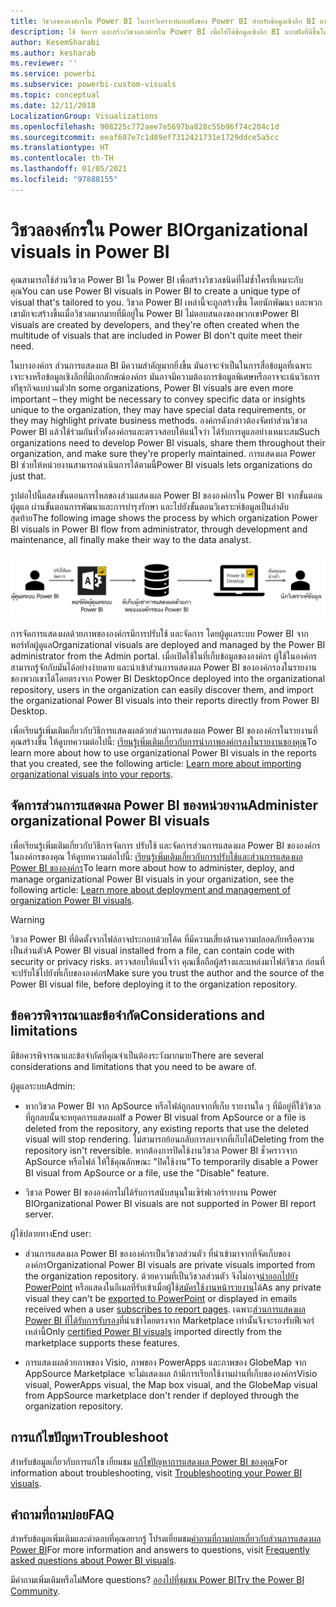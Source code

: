 ```yaml
---
title: วิชวลขององค์กรใน Power BI ในการวิเคราะห์แบบฝังของ Power BI สำหรับข้อมูลเชิงลึก BI แบบฝังที่ดีขึ้น
description: ใช้ จัดการ และสร้างวิชวลองค์กรใน Power BI เพื่อให้ได้ข้อมูลเชิงลึก BI แบบฝังที่ดีขึ้นโดยใช้การวิเคราะห์แบบฝังตัวของ Power BI
author: KesemSharabi
ms.author: kesharab
ms.reviewer: ''
ms.service: powerbi
ms.subservice: powerbi-custom-visuals
ms.topic: conceptual
ms.date: 12/11/2018
LocalizationGroup: Visualizations
ms.openlocfilehash: 908225c772aee7e5697ba828c55b96f74c204c1d
ms.sourcegitcommit: eeaf607e7c1d89ef7312421731e1729ddce5a5cc
ms.translationtype: HT
ms.contentlocale: th-TH
ms.lasthandoff: 01/05/2021
ms.locfileid: "97888155"
---
```

# <a name="organizational-visuals-in-power-bi"></a><span data-ttu-id="1d7ea-104">วิชวลองค์กรใน Power BI</span><span class="sxs-lookup"><span data-stu-id="1d7ea-104">Organizational visuals in Power BI</span></span>

<span data-ttu-id="1d7ea-105">คุณสามารถใช้ส่วนวิชวล Power BI ใน Power BI เพื่อสร้างวิชวลชนิดที่ไม่ซ้ำใครที่เหมาะกับคุณ</span><span class="sxs-lookup"><span data-stu-id="1d7ea-105">You can use Power BI visuals in Power BI to create a unique type of visual that's tailored to you.</span></span> <span data-ttu-id="1d7ea-106">วิชวล Power BI เหล่านี้จะถูกสร้างขึ้น โดยนักพัฒนา และพวกเขามักจะสร้างขึ้นเมื่อวิชวลมากมายที่มีอยู่ใน Power BI ไม่ตอบสนองของพวกเขา</span><span class="sxs-lookup"><span data-stu-id="1d7ea-106">Power BI visuals are created by developers, and they're often created when the multitude of visuals that are included in Power BI don't quite meet their need.</span></span>

<span data-ttu-id="1d7ea-107">ในบางองค์กร ส่วนการแสดงผล BI มีความสำคัญมากยิ่งขึ้น มันอาจะจำเป็นในการสื่อข้อมูลที่เฉพาะเจาะจงหรือข้อมูลเชิงลึกที่มีเอกลักษณ์องค์กร มันอาจมีความต้องการข้อมูลพิเศษหรืออาจจะเน้นวิธการทำีธุรกิจแบบ่วนตัว</span><span class="sxs-lookup"><span data-stu-id="1d7ea-107">In some organizations, Power BI visuals are even more important – they might be necessary to convey specific data or insights unique to the organization, they may have special data requirements, or they may highlight private business methods.</span></span> <span data-ttu-id="1d7ea-108">องค์กรดังกล่าวต้องจัดทำส่วนวิชวล Power BI แล้วใช้ร่วมกันทั่วทั้งองค์กรและตรวจสอบให้แน่ใจว่า ได้รับการดูแลอย่างเหมาะสม</span><span class="sxs-lookup"><span data-stu-id="1d7ea-108">Such organizations need to develop Power BI visuals, share them throughout their organization, and make sure they're properly maintained.</span></span> <span data-ttu-id="1d7ea-109">การแสดงผล Power BI ช่วยให้หน่วยงานสามารถดำเนินการได้ตามนี้</span><span class="sxs-lookup"><span data-stu-id="1d7ea-109">Power BI visuals  lets organizations do just that.</span></span>

<span data-ttu-id="1d7ea-110">รูปต่อไปนี้แสดงขั้นตอนการไหลของส่วนแสดงผล Power BI ขององค์กรใน Power BI จากขั้นตอนผู้ดูแล ผ่านขั้นตอนการพัฒนาและการบำรุงรักษา และไปยังขั้นตอนวิเคราะห์ข้อมูลเป็นลำดับสุดท้าย</span><span class="sxs-lookup"><span data-stu-id="1d7ea-110">The following image shows the process by which organization Power BI visuals in Power BI flow from administrator, through development and maintenance, all finally make their way to the data analyst.</span></span>

![วิชวลแบบกำหนดเอง](media/power-bi-custom-visuals-organizational/custom-visual-org-01.jpg)

<span data-ttu-id="1d7ea-112">การจัดการแสดงผลด้วยภาพขององค์กรมีการปรับใช้ และจัดการ โดยผู้ดูแลระบบ Power BI จากพอร์ทัลผู้ดูแล</span><span class="sxs-lookup"><span data-stu-id="1d7ea-112">Organizational visuals are deployed and managed by the Power BI administrator from the Admin portal.</span></span> <span data-ttu-id="1d7ea-113">เมื่อเปิดใช้ในที่เก็บข้อมูลขององค์กร ผู้ใช้ในองค์กรสามารถรู้จักกับมันได้อย่างง่ายดาย และนำเข้าส่วนการแสดงผล Power BI ขององค์กรลงในรายงานของพวกเขาได้โดยตรงจาก Power BI Desktop</span><span class="sxs-lookup"><span data-stu-id="1d7ea-113">Once deployed into the organizational repository, users in the organization can easily discover them, and import the organizational Power BI visuals into their reports directly from Power BI Desktop.</span></span>

<span data-ttu-id="1d7ea-114">เพื่อเรียนรู้เพิ่มเติมเกี่ยวกับวิธีการแสดงผลด้วยส่วนการแสดงผล Power BI ขององค์กรในรายงานที่คุณสร้างขึ้น ให้ดูบทความต่อไปนี้: [เรียนรู้เพิ่มเติมเกี่ยวกับการนำภาพองค์กรลงในรายงานของคุณ](power-bi-custom-visuals.md)</span><span class="sxs-lookup"><span data-stu-id="1d7ea-114">To learn more about how to use organizational Power BI visuals in the reports that you created, see the following article: [Learn more about importing organizational visuals into your reports](power-bi-custom-visuals.md).</span></span>

## <a name="administer-organizational-power-bi-visuals"></a><span data-ttu-id="1d7ea-115">จัดการส่วนการแสดงผล Power BI ของหน่วยงาน</span><span class="sxs-lookup"><span data-stu-id="1d7ea-115">Administer organizational Power BI visuals</span></span>

<span data-ttu-id="1d7ea-116">เพื่อเรียนรู้เพิ่มเติมเกี่ยวกับวิธีการจัดการ ปรับใช้ และจัดการส่วนการแสดงผล Power BI ขององค์กรในองค์กรของคุณ ให้ดูบทความต่อไปนี้: [เรียนรู้เพิ่มเติมเกี่ยวกับการปรับใช้และส่วนการแสดงผล Power BI ขององค์กร](../../admin/organizational-visuals.md)</span><span class="sxs-lookup"><span data-stu-id="1d7ea-116">To learn more about how to administer, deploy, and manage organizational Power BI visuals in your organization, see the following article: [Learn more about deployment and management of organization Power BI visuals](../../admin/organizational-visuals.md).</span></span>

> [!WARNING]
> <span data-ttu-id="1d7ea-117">วิชวล Power BI ที่ติดตั้งจากไฟล์อาจประกอบด้วยโค้ด ที่มีความเสี่ยงด้านความปลอดภัยหรือความเป็นส่วนตัว</span><span class="sxs-lookup"><span data-stu-id="1d7ea-117">A Power BI visual installed from a file, can contain code with security or privacy risks.</span></span> <span data-ttu-id="1d7ea-118">ตรวจสอบให้แน่ใจว่า คุณเชื่อถือผู้สร้างและแหล่งมาไฟล์วิชวล  ก่อนที่จะปรับใช้ไปยังที่เก็บขององค์กร</span><span class="sxs-lookup"><span data-stu-id="1d7ea-118">Make sure you trust the author and the source of the Power BI visual file, before deploying it to the organization repository.</span></span>

## <a name="considerations-and-limitations"></a><span data-ttu-id="1d7ea-119">ข้อควรพิจารณาและข้อจำกัด</span><span class="sxs-lookup"><span data-stu-id="1d7ea-119">Considerations and limitations</span></span>

<span data-ttu-id="1d7ea-120">มีข้อควรพิจารณาและข้อจำกัดที่คุณจำเป็นต้องระวังมากมาย</span><span class="sxs-lookup"><span data-stu-id="1d7ea-120">There are several considerations and limitations that you need to be aware of.</span></span>

<span data-ttu-id="1d7ea-121">ผู้ดูแลระบบ</span><span class="sxs-lookup"><span data-stu-id="1d7ea-121">Admin:</span></span>

* <span data-ttu-id="1d7ea-122">หากวิชวล Power BI จาก ApSource หรือไฟล์ถูกลบจากที่เก็บ รายงานใด ๆ ที่มีอยู่ที่ใช้วิชวลที่ถูกลบนั้นจะหยุดการแสดงผล</span><span class="sxs-lookup"><span data-stu-id="1d7ea-122">If a Power BI visual from ApSource or a file is deleted from the repository, any existing reports that use the deleted visual will stop rendering.</span></span> <span data-ttu-id="1d7ea-123">ไม่สามารถย้อนกลับการลบจากที่เก็บได้</span><span class="sxs-lookup"><span data-stu-id="1d7ea-123">Deleting from the repository isn't reversible.</span></span> <span data-ttu-id="1d7ea-124">หากต้องการปิดใช้งานวิชวล Power BI ชั่วคราวจาก ApSource หรือไฟล์ ให้ใช้คุณลักษณะ "ปิดใช้งาน"</span><span class="sxs-lookup"><span data-stu-id="1d7ea-124">To temporarily disable a Power BI visual from ApSource or a file, use the "Disable" feature.</span></span>

* <span data-ttu-id="1d7ea-125">วิชวล Power BI ขององค์กรไม่ได้รับการสนับสนุนในเซิร์ฟเวอร์รายงาน Power BI</span><span class="sxs-lookup"><span data-stu-id="1d7ea-125">Organizational Power BI visuals are not supported in Power BI report server.</span></span>

<span data-ttu-id="1d7ea-126">ผู้ใช้ปลายทาง</span><span class="sxs-lookup"><span data-stu-id="1d7ea-126">End user:</span></span>

* <span data-ttu-id="1d7ea-127">ส่วนการแสดงผล Power BI ขององค์กรเป็นวิชวลส่วนตัว ที่นำเข้ามาจากที่จัดเก็บขององค์กร</span><span class="sxs-lookup"><span data-stu-id="1d7ea-127">Organizational Power BI visuals are private visuals imported from the organization repository.</span></span> <span data-ttu-id="1d7ea-128">ด้วยความที่เป็นวิชวลส่วนตัว จึงไม่อาจ[นำออกไปยัง PowerPoint](../../consumer/end-user-powerpoint.md) หรือแสดงในอีเมลที่รับเข้าเมื่อผู้ใช้[สมัครใช้งานหน้ารายงาน](../../consumer/end-user-subscribe.md)ได้</span><span class="sxs-lookup"><span data-stu-id="1d7ea-128">As any private visual they can't be [exported to PowerPoint](../../consumer/end-user-powerpoint.md) or displayed in emails received when a user [subscribes to report pages](../../consumer/end-user-subscribe.md).</span></span> <span data-ttu-id="1d7ea-129">เฉพาะ[ส่วนการแสดงผล Power BI ที่ได้รับการรับรอง](power-bi-custom-visuals-certified.md)ที่นำเข้าโดยตรงจาก Marketplace เท่านั้นจึงจะรองรับฟีเจอร์เหล่านี้</span><span class="sxs-lookup"><span data-stu-id="1d7ea-129">Only [certified Power BI visuals](power-bi-custom-visuals-certified.md) imported directly from the marketplace supports these features.</span></span>

* <span data-ttu-id="1d7ea-130">การแสดงผลด้วยภาพของ Visio, ภาพของ PowerApps และภาพของ GlobeMap จาก AppSource Marketplace จะไม่แสดงผล ถ้ามีการเรียกใช้งานผ่านที่เก็บขององค์กร</span><span class="sxs-lookup"><span data-stu-id="1d7ea-130">Visio visual, PowerApps visual, the Map box visual, and the GlobeMap visual from AppSource marketplace don't render if deployed through the organization repository.</span></span>

## <a name="troubleshoot"></a><span data-ttu-id="1d7ea-131">การแก้ไขปัญหา</span><span class="sxs-lookup"><span data-stu-id="1d7ea-131">Troubleshoot</span></span>

<span data-ttu-id="1d7ea-132">สำหรับข้อมูลเกี่ยวกับการแก้ไข เยี่ยมชม [แก้ไขปัญหาการแสดงผล Power BI ของคุณ](power-bi-custom-visuals-troubleshoot.md)</span><span class="sxs-lookup"><span data-stu-id="1d7ea-132">For information about troubleshooting, visit [Troubleshooting your Power BI visuals](power-bi-custom-visuals-troubleshoot.md).</span></span>

## <a name="faq"></a><span data-ttu-id="1d7ea-133">คำถามที่ถามบ่อย</span><span class="sxs-lookup"><span data-stu-id="1d7ea-133">FAQ</span></span>

<span data-ttu-id="1d7ea-134">สำหรับข้อมูลเพิ่มเติมและคำตอบที่คุณอยากรู้ โปรดเยี่ยมชม[คำถามที่ถามบ่อยเกี่ยวกับส่วนการแสดงผล Power BI](power-bi-custom-visuals-faq.md#organizational-power-bi-visuals)</span><span class="sxs-lookup"><span data-stu-id="1d7ea-134">For more information and answers to questions, visit [Frequently asked questions about Power BI visuals](power-bi-custom-visuals-faq.md#organizational-power-bi-visuals).</span></span>

<span data-ttu-id="1d7ea-135">มีคำถามเพิ่มเติมหรือไม่</span><span class="sxs-lookup"><span data-stu-id="1d7ea-135">More questions?</span></span> <span data-ttu-id="1d7ea-136">[ลองไปที่ชุมชน Power BI](https://community.powerbi.com/)</span><span class="sxs-lookup"><span data-stu-id="1d7ea-136">[Try the Power BI Community](https://community.powerbi.com/).</span></span>